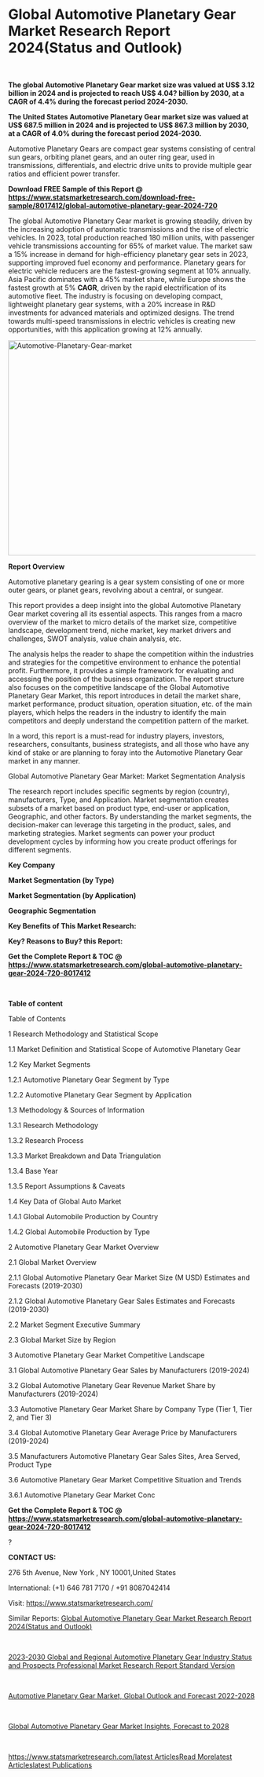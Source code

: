 <h1>Global Automotive Planetary Gear Market Research Report 2024(Status and Outlook)</h1><br/><p><strong>The global Automotive Planetary Gear market size was valued at US$ 3.12 billion in 2024 and is projected to reach US$ 4.04? billion by 2030, at a <strong>CAGR</strong> of 4.4% during the forecast period 2024-2030.</strong></p>
 
 
 
 <p><strong>The United States Automotive Planetary Gear market size was valued at US$ 687.5 million in 2024 and is projected to US$ 867.3 million by 2030, at a <strong>CAGR</strong> of 4.0% during the forecast period 2024-2030.</strong></p>
 
 
 
 <p>Automotive Planetary Gears are compact gear systems consisting of central sun gears, orbiting planet gears, and an outer ring gear, used in transmissions, differentials, and electric drive units to provide multiple gear ratios and efficient power transfer.</p>
 
 
 
 <p><strong>Download FREE Sample of this Report @ <a href="https://www.statsmarketresearch.com/download-free-sample/8017412/global-automotive-planetary-gear-2024-720">https://www.statsmarketresearch.com/download-free-sample/8017412/global-automotive-planetary-gear-2024-720</a></strong></p>
 
 
 
 <p>The global Automotive Planetary Gear market is growing steadily, driven by the increasing adoption of automatic transmissions and the rise of electric vehicles. In 2023, total production reached 180 million units, with passenger vehicle transmissions accounting for 65% of market value. The market saw a 15% increase in demand for high-efficiency planetary gear sets in 2023, supporting improved fuel economy and performance. Planetary gears for electric vehicle reducers are the fastest-growing segment at 10% annually. Asia Pacific dominates with a 45% market share, while Europe shows the fastest growth at 5% <strong>CAGR</strong>, driven by the rapid electrification of its automotive fleet. The industry is focusing on developing compact, lightweight planetary gear systems, with a 20% increase in R&D investments for advanced materials and optimized designs. The trend towards multi-speed transmissions in electric vehicles is creating new opportunities, with this application growing at 12% annually.</p>
 
 
 
 <p><img alt="Automotive-Planetary-Gear-market" src="https://www.grandresearchstore.com/assets/report-images/Automotive_Planetary_Gear_market.png" style="width: 730px; height: 438px;" /></p>
 
 
 
 <p><strong>Report Overview</strong></p>
 
 
 
 <p>Automotive planetary gearing is a gear system consisting of one or more outer gears, or planet gears, revolving about a central, or sungear.</p>
 
 
 
 <p>This report provides a deep insight into the global Automotive Planetary Gear market covering all its essential aspects. This ranges from a macro overview of the market to micro details of the market size, competitive landscape, development trend, niche market, key market drivers and challenges, SWOT analysis, value chain analysis, etc.</p>
 
 
 
 <p>The analysis helps the reader to shape the competition within the industries and strategies for the competitive environment to enhance the potential profit. Furthermore, it provides a simple framework for evaluating and accessing the position of the business organization. The report structure also focuses on the competitive landscape of the Global Automotive Planetary Gear Market, this report introduces in detail the market share, market performance, product situation, operation situation, etc. of the main players, which helps the readers in the industry to identify the main competitors and deeply understand the competition pattern of the market.</p>
 
 
 
 <p>In a word, this report is a must-read for industry players, investors, researchers, consultants, business strategists, and all those who have any kind of stake or are planning to foray into the Automotive Planetary Gear market in any manner.</p>
 
 
 
 <p>Global Automotive Planetary Gear Market: Market Segmentation Analysis</p>
 
 
 
 <p>The research report includes specific segments by region (country), manufacturers, Type, and Application. Market segmentation creates subsets of a market based on product type, end-user or application, Geographic, and other factors. By understanding the market segments, the decision-maker can leverage this targeting in the product, sales, and marketing strategies. Market segments can power your product development cycles by informing how you create product offerings for different segments.</p>
 
 
 
 <p><strong>Key Company</strong></p>
 
 
 
 <p><strong>Market Segmentation (by Type)</strong></p>
 
 
 
 <p><strong>Market Segmentation (<strong>by Application</strong>)</strong></p>
 
 
 
 <p><strong>Geographic Segmentation</strong></p>
 
 
 
 <p><strong>Key Benefits of This Market Research:</strong></p>
 
 
 
 <p><strong>Key? <strong>Reasons to Buy</strong>? this Report:</strong></p>
 
 
 
 <div><b>Get the Complete Report & TOC @ <a href="https://www.statsmarketresearch.com/global-automotive-planetary-gear-2024-720-8017412">https://www.statsmarketresearch.com/global-automotive-planetary-gear-2024-720-8017412</a></b></div>
 
 
 
 <p><br />
 
 <b>Table of content</b></p>
 
 
 
 <p>Table of Contents<br />
 
 1 Research Methodology and Statistical Scope<br />
 
 1.1 Market Definition and Statistical Scope of Automotive Planetary Gear<br />
 
 1.2 Key Market Segments<br />
 
 1.2.1 Automotive Planetary Gear Segment by Type<br />
 
 1.2.2 Automotive Planetary Gear Segment by Application<br />
 
 1.3 Methodology & Sources of Information<br />
 
 1.3.1 Research Methodology<br />
 
 1.3.2 Research Process<br />
 
 1.3.3 Market Breakdown and Data Triangulation<br />
 
 1.3.4 Base Year<br />
 
 1.3.5 Report Assumptions & Caveats<br />
 
 1.4 Key Data of Global Auto Market<br />
 
 1.4.1 Global Automobile Production by Country<br />
 
 1.4.2 Global Automobile Production by Type<br />
 
 2 Automotive Planetary Gear Market Overview<br />
 
 2.1 Global Market Overview<br />
 
 2.1.1 Global Automotive Planetary Gear Market Size (M USD) Estimates and Forecasts (2019-2030)<br />
 
 2.1.2 Global Automotive Planetary Gear Sales Estimates and Forecasts (2019-2030)<br />
 
 2.2 Market Segment Executive Summary<br />
 
 2.3 Global Market Size by Region<br />
 
 3 Automotive Planetary Gear Market Competitive Landscape<br />
 
 3.1 Global Automotive Planetary Gear Sales by Manufacturers (2019-2024)<br />
 
 3.2 Global Automotive Planetary Gear Revenue Market Share by Manufacturers (2019-2024)<br />
 
 3.3 Automotive Planetary Gear Market Share by Company Type (Tier 1, Tier 2, and Tier 3)<br />
 
 3.4 Global Automotive Planetary Gear Average Price by Manufacturers (2019-2024)<br />
 
 3.5 Manufacturers Automotive Planetary Gear Sales Sites, Area Served, Product Type<br />
 
 3.6 Automotive Planetary Gear Market Competitive Situation and Trends<br />
 
 3.6.1 Automotive Planetary Gear Market Conc</p>
 
 
 
 <div><b>Get the Complete Report & TOC @ <a href="https://www.statsmarketresearch.com/global-automotive-planetary-gear-2024-720-8017412">https://www.statsmarketresearch.com/global-automotive-planetary-gear-2024-720-8017412</a></b></div>
 
 
 
 <p>? </p>
 
 
 
 <p><b>CONTACT US:</b><br />
 
 276 5th Avenue, New York , NY 10001,United States<br />
 
 International: (+1) 646 781 7170 / +91 8087042414<br />
 
 Visit: <a href="https://www.statsmarketresearch.com/">https://www.statsmarketresearch.com/</a><br />
 
 Similar Reports: <a href="https://www.statsmarketresearch.com/global-automotive-planetary-gear-2024-720-8017412">Global Automotive Planetary Gear Market Research Report 2024(Status and Outlook)</a><br />
 
 <br />
 
 <a href="https://www.statsmarketresearch.com/global-automotive-planetary-gear-2024-720-8017412">2023-2030 Global and Regional Automotive Planetary Gear Industry Status and Prospects Professional Market Research Report Standard Version</a><br />
 
 <br />
 
 <a href="https://www.statsmarketresearch.com/global-automotive-planetary-gear-2024-720-8017412">Automotive Planetary Gear Market, Global Outlook and Forecast 2022-2028</a><br />
 
 <br />
 
 <a href="https://www.statsmarketresearch.com/global-automotive-planetary-gear-2024-720-8017412">Global Automotive Planetary Gear Market Insights, Forecast to 2028</a><br />
 
 <br />
 
 <a href="https://gyeongbokgung.com">https://www.statsmarketresearch.com/</a><a href="https://hallyeomaritime.com">latest Articles</a><a href="https://jingwansa.com">Read More</a><a href="https://nguoiviet.jp/">latest Articles</a><a href="https://www.intelmarketresearch.com/">latest Publications</a></p>
